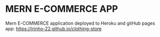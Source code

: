 # MERN E-COMMERCE APP
Mern E-COMMERCE application deployed to Heroku and gitHub pages <br>
app: https://jrinho-22.github.io/clothing-store
